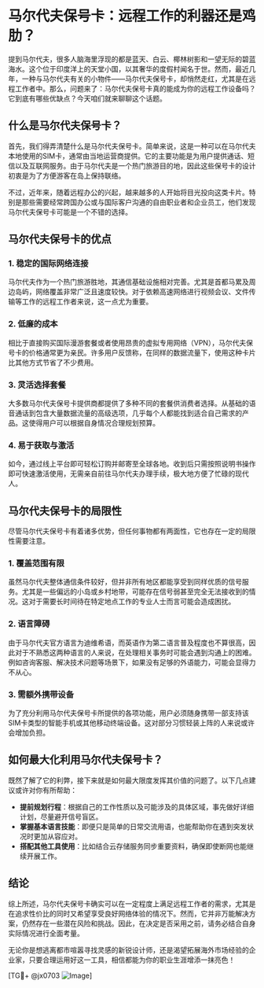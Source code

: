 # 马尔代夫保号卡：远程工作的利器还是鸡肋？

提到马尔代夫，很多人脑海里浮现的都是蓝天、白云、椰林树影和一望无际的碧蓝海水。这个位于印度洋上的天堂小国，以其奢华的度假村闻名于世。然而，最近几年，一种与马尔代夫有关的小物件——马尔代夫保号卡，却悄然走红，尤其是在远程工作者中。那么，问题来了：马尔代夫保号卡真的能成为你的远程工作设备吗？它到底有哪些优缺点？今天咱们就来聊聊这个话题。

## 什么是马尔代夫保号卡？

首先，我们得弄清楚什么是马尔代夫保号卡。简单来说，这是一种可以在马尔代夫本地使用的SIM卡，通常由当地运营商提供。它的主要功能是为用户提供通话、短信以及互联网服务。由于马尔代夫是一个热门旅游目的地，因此这些保号卡的设计初衷是为了方便游客在岛上保持联络。

不过，近年来，随着远程办公的兴起，越来越多的人开始将目光投向这类卡片。特别是那些需要经常跨国办公或与国际客户沟通的自由职业者和企业员工，他们发现马尔代夫保号卡可能是一个不错的选择。

## 马尔代夫保号卡的优点

### 1. **稳定的国际网络连接**
马尔代夫作为一个热门旅游胜地，其通信基础设施相对完善。尤其是首都马累及周边岛屿，网络覆盖非常广泛且速度较快。对于依赖高速网络进行视频会议、文件传输等工作的远程工作者来说，这一点尤为重要。

### 2. **低廉的成本**
相比于直接购买国际漫游套餐或者使用昂贵的虚拟专用网络（VPN），马尔代夫保号卡的价格通常更为亲民。许多用户反馈称，在同样的数据流量下，使用这种卡片比其他方式节省了不少费用。

### 3. **灵活选择套餐**
大多数马尔代夫保号卡提供商都提供了多种不同的套餐供消费者选择。从基础的语音通话到包含大量数据流量的高级选项，几乎每个人都能找到适合自己需求的产品。这使得用户可以根据自身情况合理规划预算。

### 4. **易于获取与激活**
如今，通过线上平台即可轻松订购并邮寄至全球各地。收到后只需按照说明书操作即可快速激活使用，无需亲自前往马尔代夫办理手续，极大地方便了忙碌的现代人。

## 马尔代夫保号卡的局限性

尽管马尔代夫保号卡有着诸多优势，但任何事物都有两面性，它也存在一定的局限性需要注意。

### 1. **覆盖范围有限**
虽然马尔代夫整体通信条件较好，但并非所有地区都能享受到同样优质的信号服务。尤其是一些偏远的小岛或乡村地带，可能存在信号弱甚至完全无法接收到的情况。这对于需要长时间待在特定地点工作的专业人士而言可能会造成困扰。

### 2. **语言障碍**
由于马尔代夫官方语言为迪维希语，而英语作为第二语言普及程度也不算很高，因此对于不熟悉这两种语言的人来说，在处理相关事务时可能会遇到沟通上的困难。例如咨询客服、解决技术问题等场景下，如果没有足够的外语能力，可能会显得力不从心。

### 3. **需额外携带设备**
为了充分利用马尔代夫保号卡所提供的各项功能，用户必须随身携带一部支持该SIM卡类型的智能手机或其他移动终端设备。这对部分习惯轻装上阵的人来说或许会增加负担。

## 如何最大化利用马尔代夫保号卡？

既然了解了它的利弊，接下来就是如何最大限度发挥其价值的问题了。以下几点建议或许对你有所帮助：

- **提前规划行程**：根据自己的工作性质以及可能涉及的具体区域，事先做好详细计划，尽量避开信号盲区。
- **掌握基本语言技能**：即便只是简单的日常交流用语，也能帮助你在遇到突发状况时更加从容应对。
- **搭配其他工具使用**：比如结合云存储服务同步重要资料，确保即使断网也能继续开展工作。

## 结论

综上所述，马尔代夫保号卡确实可以在一定程度上满足远程工作者的需求，尤其是在追求性价比的同时又希望享受良好网络体验的情况下。然而，它并非万能解决方案，仍然存在一些潜在风险和挑战。因此，在决定是否采用之前，请务必结合自身实际情况进行全面考量。

无论你是想逃离都市喧嚣寻找灵感的新锐设计师，还是渴望拓展海外市场经验的企业家，只要合理运用好这一工具，相信都能为你的职业生涯增添一抹亮色！

[TG💪+ @jx0703 ![Image](https://github.com/user-attachments/assets/dbca1d08-cadb-493c-b0ec-ad6f7a83f270)]